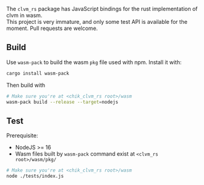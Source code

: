 The `clvm_rs` package has JavaScript bindings for the rust implementation of clvm in wasm.  
This project is very immature, and only some test API is available for the moment. Pull requests are welcome.  

Build
-----

Use `wasm-pack` to build the wasm `pkg` file used with npm. Install it with:

```bash
cargo install wasm-pack
```

Then build with

```bash
# Make sure you're at <chik_clvm_rs root>/wasm
wasm-pack build --release --target=nodejs
```

Test
-----
Prerequisite:
- NodeJS >= 16
- Wasm files built by `wasm-pack` command exist at `<clvm_rs root>/wasm/pkg/`

```bash
# Make sure you're at <chik_clvm_rs root>/wasm
node ./tests/index.js
```
